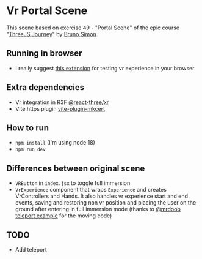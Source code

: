 # Vr Portal Scene
This scene based on exercise 49 - "Portal Scene" of the epic course "[ThreeJS Journey](https://threejs-journey.com/)" by [Bruno Simon](https://twitter.com/bruno_simon).

## Running in browser
- I really suggest [this extension](https://chrome.google.com/webstore/detail/immersive-web-emulator/cgffilbpcibhmcfbgggfhfolhkfbhmik) for testing vr experience in your browser

## Extra dependencies
- Vr integration in R3F [@react-three/xr](https://github.com/pmndrs/react-xr)
- Vite https plugin [vite-plugin-mkcert](https://www.npmjs.com/package/vite-plugin-mkcert)

## How to run
- `npm install` (I'm using node 18)
- `npm run dev`

## Differences between original scene
- `VRButton` in `index.jsx` to toggle full immersion
- `VrExperience` component that wraps `Experience` and creates VrControllers and Hands. It also handles vr experience start and end events, saving and restoring non vr position and placing the user on the ground after entering in full immersion mode (thanks to [@mrdoob teleport example](https://github.com/mrdoob/three.js/blob/master/examples/webxr_vr_teleport.html) for the moving code)

## TODO
- Add teleport